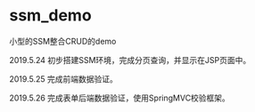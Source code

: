 # ssm_demo
小型的SSM整合CRUD的demo

2019.5.24  初步搭建SSM环境，完成分页查询，并显示在JSP页面中。

2019.5.25  完成前端数据验证。

2019.5.26  完成表单后端数据验证，使用SpringMVC校验框架。
